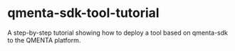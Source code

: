 # qmenta-sdk-tool-tutorial
A step-by-step tutorial showing how to deploy a tool based on qmenta-sdk to the QMENTA platform.
